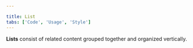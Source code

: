 ```yaml
---

title: List
tabs: ['Code', 'Usage', 'Style']
---
```


**Lists** consist of related content grouped together and organized vertically.

<component 
    name="Ordered List"
    component="list" 
    variation="list--ordered"
    codepen="MOEWEP"
    hasReactVersion="true"
    >
</component>

<component 
    name="Unordered List"
    component="list" 
    variation="list"
    codepen="JOrjOj"
    hasReactVersion="true"
    >
</component>
<component-docs component="list"></component-docs>
